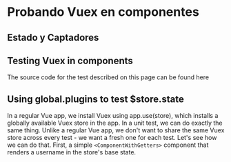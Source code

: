 # Probando Vuex en componentes

## Estado y Captadores





## Testing Vuex in components

The source code for the test described on this page can be found here

## Using global.plugins to test $store.state

In a regular Vue app, we install Vuex using app.use(store), which installs a globally available Vuex store in the app. In a unit test, we can do exactly the same thing. Unlike a regular Vue app, we don't want to share the same Vuex store across every test - we want a fresh one for each test. Let's see how we can do that. First, a simple `<ComponentWithGetters>` component that renders a username in the store's base state.
